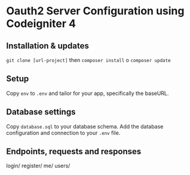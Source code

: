 # Oauth2 Server Configuration using Codeigniter 4

## Installation & updates

`git clone [url-project]` then `composer install` o `composer update`

## Setup

Copy `env` to `.env` and tailor for your app, specifically the baseURL.

## Database settings

Copy `database.sql` to your database schema. Add the database configuration and connection to your `.env` file.

## Endpoints, requests and responses

login/
register/
me/
users/

